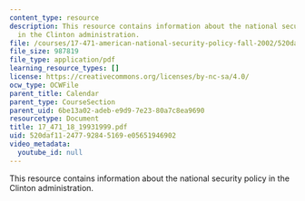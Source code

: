 ```yaml
---
content_type: resource
description: This resource contains information about the national security policy
  in the Clinton administration.
file: /courses/17-471-american-national-security-policy-fall-2002/520daf11247792845169e05651946902_17_471_18_19931999.pdf
file_size: 987819
file_type: application/pdf
learning_resource_types: []
license: https://creativecommons.org/licenses/by-nc-sa/4.0/
ocw_type: OCWFile
parent_title: Calendar
parent_type: CourseSection
parent_uid: 6be13a02-adeb-e9d9-7e23-80a7c8ea9690
resourcetype: Document
title: 17_471_18_19931999.pdf
uid: 520daf11-2477-9284-5169-e05651946902
video_metadata:
  youtube_id: null
---
```

This resource contains information about the national security policy in the Clinton administration.